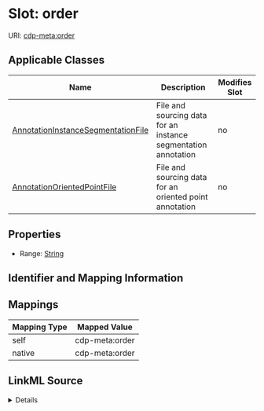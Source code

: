 

# Slot: order

URI: [cdp-meta:order](metadataorder)



<!-- no inheritance hierarchy -->





## Applicable Classes

| Name | Description | Modifies Slot |
| --- | --- | --- |
| [AnnotationInstanceSegmentationFile](AnnotationInstanceSegmentationFile.md) | File and sourcing data for an instance segmentation annotation |  no  |
| [AnnotationOrientedPointFile](AnnotationOrientedPointFile.md) | File and sourcing data for an oriented point annotation |  no  |







## Properties

* Range: [String](String.md)





## Identifier and Mapping Information








## Mappings

| Mapping Type | Mapped Value |
| ---  | ---  |
| self | cdp-meta:order |
| native | cdp-meta:order |




## LinkML Source

<details>
```yaml
name: order
alias: order
domain_of:
- AnnotationOrientedPointFile
- AnnotationInstanceSegmentationFile
range: string

```
</details>